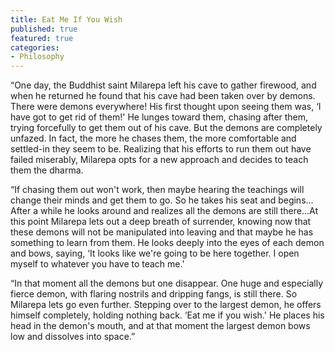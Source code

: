 ```yaml
---
title: Eat Me If You Wish
published: true
featured: true
categories:
- Philosophy
---
```

“One day, the Buddhist saint Milarepa left his cave to gather firewood, and when he returned he found that his cave had been taken over by demons. There were demons everywhere! His first thought upon seeing them was, ‘I have got to get rid of them!' He lunges toward them, chasing after them, trying forcefully to get them out of his cave. But the demons are completely unfazed. In fact, the more he chases them, the more comfortable and settled-in they seem to be. Realizing that his efforts to run them out have failed miserably, Milarepa opts for a new approach and decides to teach them the dharma.

“If chasing them out won't work, then maybe hearing the teachings will change their minds and get them to go. So he takes his seat and begins... After a while he looks around and realizes all the demons are still there&hellip;At this point Milarepa lets out a deep breath of surrender, knowing now that these demons will not be manipulated into leaving and that maybe he has something to learn from them. He looks deeply into the eyes of each demon and bows, saying, ‘It looks like we're going to be here together. I open myself to whatever you have to teach me.'

“In that moment all the demons but one disappear. One huge and especially fierce demon, with flaring nostrils and dripping fangs, is still there. So Milarepa lets go even further. Stepping over to the largest demon, he offers himself completely, holding nothing back. ‘Eat me if you wish.' He places his head in the demon's mouth, and at that moment the largest demon bows low and dissolves into space.”
